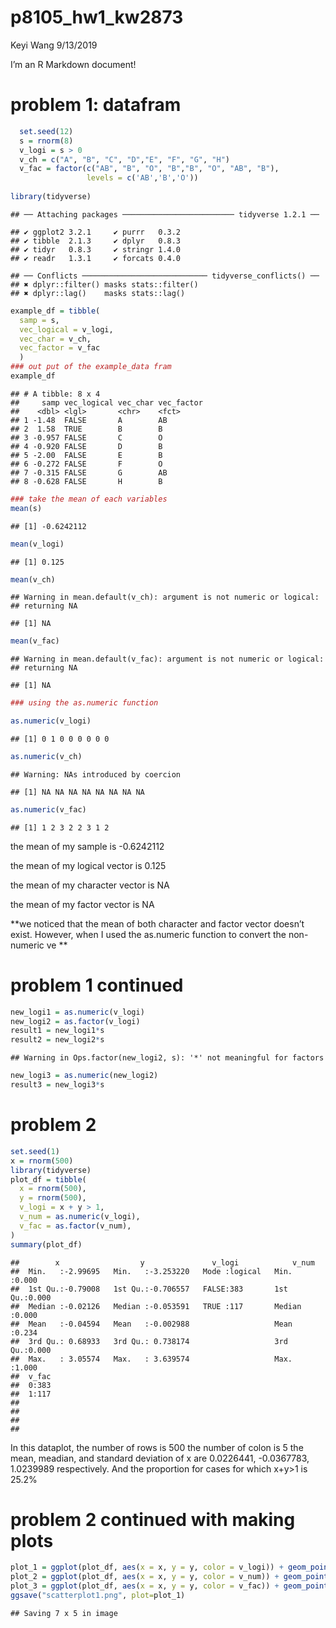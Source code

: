 p8105\_hw1\_kw2873
================
Keyi Wang
9/13/2019

I’m an R Markdown document\!

# problem 1: datafram

``` r
  set.seed(12)
  s = rnorm(8)
  v_logi = s > 0
  v_ch = c("A", "B", "C", "D","E", "F", "G", "H")
  v_fac = factor(c("AB", "B", "O", "B","B", "O", "AB", "B"),
                 levels = c('AB','B','O'))
  
library(tidyverse)
```

    ## ── Attaching packages ───────────────────────── tidyverse 1.2.1 ──

    ## ✔ ggplot2 3.2.1     ✔ purrr   0.3.2
    ## ✔ tibble  2.1.3     ✔ dplyr   0.8.3
    ## ✔ tidyr   0.8.3     ✔ stringr 1.4.0
    ## ✔ readr   1.3.1     ✔ forcats 0.4.0

    ## ── Conflicts ──────────────────────────── tidyverse_conflicts() ──
    ## ✖ dplyr::filter() masks stats::filter()
    ## ✖ dplyr::lag()    masks stats::lag()

``` r
example_df = tibble(
  samp = s,
  vec_logical = v_logi,
  vec_char = v_ch,
  vec_factor = v_fac
  )
### out put of the example_data fram
example_df
```

    ## # A tibble: 8 x 4
    ##     samp vec_logical vec_char vec_factor
    ##    <dbl> <lgl>       <chr>    <fct>     
    ## 1 -1.48  FALSE       A        AB        
    ## 2  1.58  TRUE        B        B         
    ## 3 -0.957 FALSE       C        O         
    ## 4 -0.920 FALSE       D        B         
    ## 5 -2.00  FALSE       E        B         
    ## 6 -0.272 FALSE       F        O         
    ## 7 -0.315 FALSE       G        AB        
    ## 8 -0.628 FALSE       H        B

``` r
### take the mean of each variables
mean(s)
```

    ## [1] -0.6242112

``` r
mean(v_logi)
```

    ## [1] 0.125

``` r
mean(v_ch)
```

    ## Warning in mean.default(v_ch): argument is not numeric or logical:
    ## returning NA

    ## [1] NA

``` r
mean(v_fac)
```

    ## Warning in mean.default(v_fac): argument is not numeric or logical:
    ## returning NA

    ## [1] NA

``` r
### using the as.numeric function

as.numeric(v_logi)
```

    ## [1] 0 1 0 0 0 0 0 0

``` r
as.numeric(v_ch)
```

    ## Warning: NAs introduced by coercion

    ## [1] NA NA NA NA NA NA NA NA

``` r
as.numeric(v_fac)
```

    ## [1] 1 2 3 2 2 3 1 2

the mean of my sample is -0.6242112

the mean of my logical vector is 0.125

the mean of my character vector is NA

the mean of my factor vector is NA

**we noticed that the mean of both character and factor vector doesn’t
exist. However, when I used the as.numeric function to convert the
non-numeric ve **

# problem 1 continued

``` r
new_logi1 = as.numeric(v_logi)
new_logi2 = as.factor(v_logi)
result1 = new_logi1*s
result2 = new_logi2*s
```

    ## Warning in Ops.factor(new_logi2, s): '*' not meaningful for factors

``` r
new_logi3 = as.numeric(new_logi2)
result3 = new_logi3*s
```

# problem 2

``` r
set.seed(1)
x = rnorm(500)
library(tidyverse)
plot_df = tibble(
  x = rnorm(500),
  y = rnorm(500),
  v_logi = x + y > 1,
  v_num = as.numeric(v_logi),
  v_fac = as.factor(v_num),
)
summary(plot_df)
```

    ##        x                  y               v_logi            v_num      
    ##  Min.   :-2.99695   Min.   :-3.253220   Mode :logical   Min.   :0.000  
    ##  1st Qu.:-0.79008   1st Qu.:-0.706557   FALSE:383       1st Qu.:0.000  
    ##  Median :-0.02126   Median :-0.053591   TRUE :117       Median :0.000  
    ##  Mean   :-0.04594   Mean   :-0.002988                   Mean   :0.234  
    ##  3rd Qu.: 0.68933   3rd Qu.: 0.738174                   3rd Qu.:0.000  
    ##  Max.   : 3.05574   Max.   : 3.639574                   Max.   :1.000  
    ##  v_fac  
    ##  0:383  
    ##  1:117  
    ##         
    ##         
    ##         
    ## 

In this dataplot, the number of rows is 500 the number of colon is 5 the
mean, meadian, and standard deviation of x are 0.0226441, -0.0367783,
1.0239989 respectively. And the proportion for cases for which x+y\>1 is
25.2%

# problem 2 continued with making plots

``` r
plot_1 = ggplot(plot_df, aes(x = x, y = y, color = v_logi)) + geom_point()
plot_2 = ggplot(plot_df, aes(x = x, y = y, color = v_num)) + geom_point()
plot_3 = ggplot(plot_df, aes(x = x, y = y, color = v_fac)) + geom_point()
ggsave("scatterplot1.png", plot=plot_1)
```

    ## Saving 7 x 5 in image
